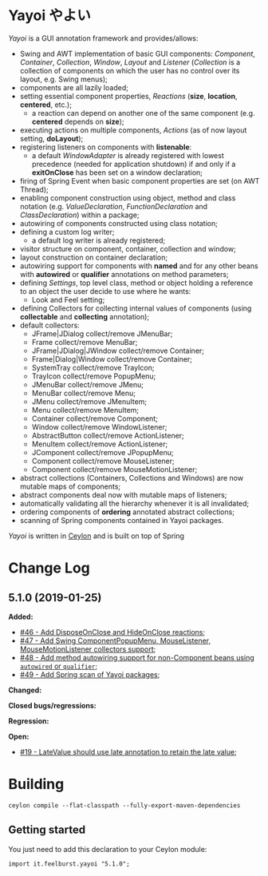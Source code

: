 # Yayoi やよい
_Yayoi_ is a GUI annotation framework and provides/allows:
* Swing and AWT implementation of basic GUI components: _Component_, _Container_, _Collection_, _Window_, _Layout_ and _Listener_ (_Collection_ is a collection of components on which the user has no control over its layout, e.g. Swing menus);
* components are all lazily loaded;
* setting essential component properties, _Reactions_ (**size**, **location**, **centered**, etc.);
	* a reaction can depend on another one of the same component (e.g. **centered** depends on **size**);
* executing actions on multiple components, _Actions_ (as of now layout setting, **doLayout**);
* registering listeners on components with **listenable**:
	* a default _WindowAdapter_ is already registered with lowest precedence (needed for application shutdown) if and only if a **exitOnClose** has been set on a window declaration;
* firing of Spring Event when basic component properties are set (on AWT Thread);
* enabling component construction using object, method and class notation (e.g. _ValueDeclaration_, _FunctionDeclaration_ and _ClassDeclaration_) within a package;
* autowiring of components constructed using class notation;
* defining a custom log writer;
	* a default log writer is already registered;
* visitor structure on component, container, collection and window;
* layout construction on container declaration;
* autowiring support for components with **named** and for any other beans with **autowired** or **qualifier** annotations on method parameters;
* defining _Settings_, top level class, method or object holding a reference to an object the user decide to use where he wants:
	* Look and Feel setting;
* defining Collectors for collecting internal values of components (using **collectable** and **collecting** annotation);
* default collectors:
	* JFrame|JDialog collect/remove JMenuBar;
	* Frame collect/remove MenuBar;
	* JFrame|JDialog|JWindow collect/remove Container;
	* Frame|Dialog|Window collect/remove Container;
	* SystemTray collect/remove TrayIcon;
	* TrayIcon collect/remove PopupMenu;
	* JMenuBar collect/remove JMenu;
	* MenuBar collect/remove Menu;
	* JMenu collect/remove JMenuItem;
	* Menu collect/remove MenuItem;
	* Container collect/remove Component;
	* Window collect/remove WindowListener;
	* AbstractButton collect/remove ActionListener;
	* MenuItem collect/remove ActionListener;
	* JComponent collect/remove JPopupMenu;
	* Component collect/remove MouseListener;
	* Component collect/remove MouseMotionListener;
* abstract collections (Containers, Collections and Windows) are now mutable maps of components;
* abstract components deal now with mutable maps of listeners;
* automatically validating all the hierarchy whenever it is all invalidated;
* ordering components of **ordering** annotated abstract collections;
* scanning of Spring components contained in Yayoi packages.

_Yayoi_ is written in [Ceylon](https://ceylon-lang.org) and is built on top of Spring

# Change Log

## 5.1.0 (2019-01-25)

**Added:**
- [#46 - Add DisposeOnClose and HideOnClose reactions](https://github.com/fill0llif/yayoi/issues/46);
- [#47 - Add Swing ComponentPopupMenu, MouseListener, MouseMotionListener collectors support](https://github.com/fill0llif/yayoi/issues/47);
- [#48 - Add method autowiring support for non-Component beans using `autowired` or `qualifier`](https://github.com/fill0llif/yayoi/issues/48);
- [#49 - Add Spring scan of Yayoi packages](https://github.com/fill0llif/yayoi/issues/49);

**Changed:**

**Closed bugs/regressions:**

**Regression:**

**Open:**
- [#19 - LateValue should use late annotation to retain the late value](https://github.com/fill0llif/yayoi/issues/19);

# Building

	ceylon compile --flat-classpath --fully-export-maven-dependencies
	
## Getting started

You just need to add this declaration to your Ceylon module:

```ceylon
import it.feelburst.yayoi "5.1.0";
```

